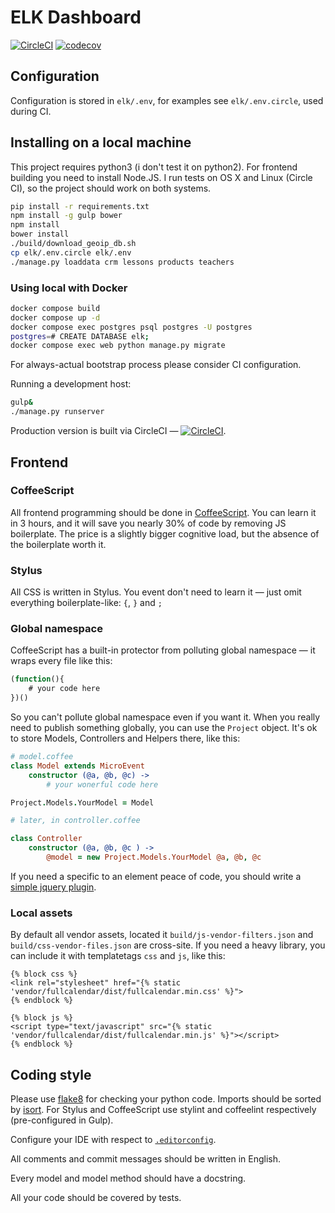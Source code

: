 # ELK Dashboard

[![CircleCI](https://circleci.com/gh/f213/elk-dashboard.svg?style=svg&circle-token=2ce041d53271e60d7afa4efc393f981684951089)](https://circleci.com/gh/f213/elk-dashboard) [![codecov](https://codecov.io/gh/f213/elk-dashboard/branch/master/graph/badge.svg?token=qDGzPnPA1v)](https://codecov.io/gh/f213/elk-dashboard)

## Configuration

Configuration is stored in `elk/.env`, for examples see `elk/.env.circle`, used during CI.

## Installing on a local machine

This project requires python3 (i don't test it on python2). For frontend building you need to install Node.JS. I run tests on OS X and Linux (Circle CI), so the project should work on both systems.

```sh
pip install -r requirements.txt
npm install -g gulp bower
npm install
bower install
./build/download_geoip_db.sh
cp elk/.env.circle elk/.env
./manage.py loaddata crm lessons products teachers
```


### Using local with Docker

```sh
docker compose build
docker compose up -d
docker compose exec postgres psql postgres -U postgres
postgres=# CREATE DATABASE elk;
docker compose exec web python manage.py migrate
```

For always-actual bootstrap process please consider CI configuration.

Running a development host:

```sh
gulp&
./manage.py runserver
```

Production version is built via CircleCI — [![CircleCI](https://circleci.com/gh/f213/elk-dashboard.svg?style=svg&circle-token=2ce041d53271e60d7afa4efc393f981684951089)](https://circleci.com/gh/f213/elk-dashboard).

## Frontend

### CoffeeScript
All frontend programming should be done in [CoffeeScript](http://coffeescript.org). You can learn it in 3 hours, and it will save you nearly 30% of code by removing JS boilerplate. The price is a slightly bigger cognitive load, but the absence of the boilerplate worth it.

### Stylus
All CSS is written in Stylus. You event don't need to learn it — just omit everything boilerplate-like: `{`, `}` and `;`

### Global namespace
CoffeeScript has a built-in protector from polluting global namespace — it wraps every file like this:
```javascript
(function(){
    # your code here
})()
```
So you can't pollute global namespace even if you want it.
When you really need to publish something globally, you can use the `Project` object. It's ok to store Models, Controllers and Helpers there, like this:
```coffeescript
# model.coffee
class Model extends MicroEvent
    constructor (@a, @b, @c) ->
        # your wonerful code here

Project.Models.YourModel = Model

# later, in controller.coffee

class Controller
    constructor (@a, @b, @c ) ->
        @model = new Project.Models.YourModel @a, @b, @c
```

If you need a specific to an element peace of code, you should write a [simple jquery plugin](https://learn.jquery.com/plugins/basic-plugin-creation/).

### Local assets
By default all vendor assets, located it `build/js-vendor-filters.json` and `build/css-vendor-files.json` are cross-site. If you need a heavy library, you can include it with templatetags `css` and `js`, like this:
```django
{% block css %}
<link rel="stylesheet" href="{% static 'vendor/fullcalendar/dist/fullcalendar.min.css' %}">
{% endblock %}

{% block js %}
<script type="text/javascript" src="{% static 'vendor/fullcalendar/dist/fullcalendar.min.js' %}"></script>
{% endblock %}
```

## Coding style

Please use [flake8](https://pypi.python.org/pypi/flake8) for checking your python code. Imports should be sorted by [isort](https://github.com/timothycrosley/isort). For Stylus and CoffeeScript use stylint and coffeelint respectively (pre-configured in Gulp).

Configure your IDE with respect to [`.editorconfig`](http://editorconfig.org).

All comments and commit messages should be written in English.

Every model and model method should have a docstring.

All your code should be covered by tests.
